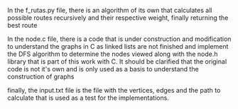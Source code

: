 In the f_rutas.py file, there is an algorithm of its own that calculates all possible routes recursively and their respective weight, finally returning the best route

In the node.c file, there is a code that is under construction and modification to understand the graphs in C as linked lists are not finished and implement the DFS algorithm to determine the nodes viewed along with the node.h library that is part of this work with C. It should be clarified that the original code is not it's own and is only used as a basis to understand the construction of graphs

finally, the input.txt file is the file with the vertices, edges and the path to calculate that is used as a test for the implementations. 